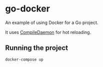 # go-docker

An example of using Docker for a Go project.

It uses [CompileDaemon](https://github.com/githubnemo/CompileDaemon) for hot reloading.

## Running the project

```bash
docker-compose up
```
